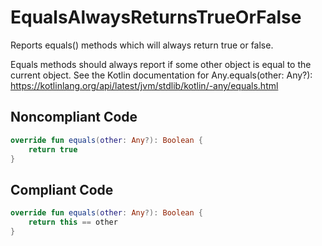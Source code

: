 # EqualsAlwaysReturnsTrueOrFalse

Reports equals() methods which will always return true or false.

Equals methods should always report if some other object is equal to the current object.
See the Kotlin documentation for Any.equals(other: Any?):
https://kotlinlang.org/api/latest/jvm/stdlib/kotlin/-any/equals.html

## Noncompliant Code

```kotlin
override fun equals(other: Any?): Boolean {
    return true
}
```
## Compliant Code

```kotlin
override fun equals(other: Any?): Boolean {
    return this == other
}
```
